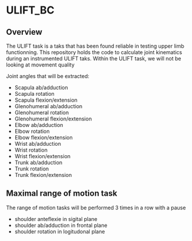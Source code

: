 # ULIFT_BC

## Overview 
 
The ULIFT task is a taks that has been found reliable in testing upper limb functionning.
This repository holds the code to calculate joint kinematics during an instrumented ULIFT taks. 
Within the ULIFT task, we will not be looking at movement quality 



Joint angles that will be extracted: 
- Scapula ab/adduction
- Scapula rotation
- Scapula flexion/extension
- Glenohumeral ab/adduction
- Glenohumeral rotation
- Glenohumeral flexion/extension
- Elbow ab/adduction
- Elbow rotation
- Elbow flexion/extension
- Wrist ab/adduction
- Wrist rotation
- Wrist flexion/extension
- Trunk ab/adduction
- Trunk rotation
- Trunk flexion/extension


## Maximal range of motion task
The range of motion tasks will be performed 3 times in a row with a pause 
- shoulder anteflexie in sigital plane
- shoulder ab/adduction in frontal plane
- shoulder rotation in logitudonal plane 
